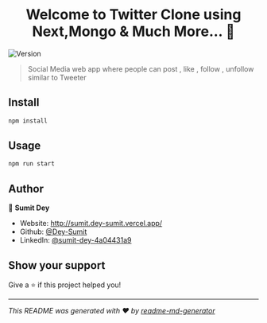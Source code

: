 <h1 align="center">Welcome to Twitter Clone using Next,Mongo & Much More... 👋</h1>
<p>
  <img alt="Version" src="https://img.shields.io/badge/version-0.1.0-blue.svg?cacheSeconds=2592000" />
</p>

> Social Media web app where people can post , like , follow , unfollow similar to Tweeter

## Install

```sh
npm install
```

## Usage

```sh
npm run start
```

## Author

👤 **Sumit Dey**

* Website: http://sumit.dey-sumit.vercel.app/
* Github: [@Dey-Sumit](https://github.com/Dey-Sumit)
* LinkedIn: [@sumit-dey-4a04431a9](https://linkedin.com/in/sumit-dey-4a04431a9)

## Show your support

Give a ⭐️ if this project helped you!

***
_This README was generated with ❤️ by [readme-md-generator](https://github.com/kefranabg/readme-md-generator)_